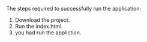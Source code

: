 The steps required to successfully run the application:

1. Download the project.
2. Run the index.html.
3. you had run the appliction.